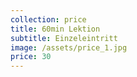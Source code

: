 ```yaml
---
collection: price
title: 60min Lektion
subtitle: Einzeleintritt
image: /assets/price_1.jpg
price: 30
---
```

